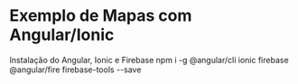 # Exemplo de Mapas com Angular/Ionic

Instalação do Angular, Ionic e Firebase
npm i -g @angular/cli ionic firebase @angular/fire firebase-tools --save
